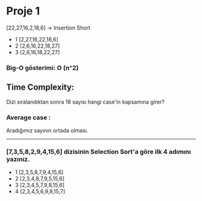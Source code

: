 # Proje 1

[22,27,16,2,18,6] -> Insertion Short 

* 1 [2,27,16,22,18,6]
* 2 [2,6,16,22,18,27]
* 3 [2,6,16,18,22,27]

### Big-O gösterimi: O (n^2)

## Time Complexity:

Dizi sıralandıktan sonra 18 sayısı hangi case'in kapsamına girer?

### Average case : 
Aradığımız sayının ortada olması.

-----------------------------------------------------------------------------------------------------------


### [7,3,5,8,2,9,4,15,6] dizisinin Selection Sort'a göre ilk 4 adımını yazınız.

* 1 [2,3,5,8,7,9,4,15,6]
* 2 [2,3,4,8,7,9,5,15,6]
* 3 [2,3,4,5,7,9,8,15,6]
* 4 [2,3,4,5,6,9,8,15,7]
